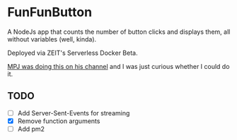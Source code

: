 # FunFunButton

A NodeJs app that counts the number of button clicks and displays them, all without variables (well, kinda).

Deployed via ZEIT's Serverless Docker Beta.

[MPJ was doing this on his channel](https://www.youtube.com/watch?v=TKFi3f_W33k) and I was just curious whether I could do it.

## TODO

- [ ] Add Server-Sent-Events for streaming
- [x] Remove function arguments
- [ ] Add pm2
